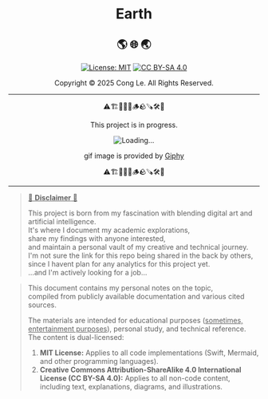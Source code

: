 <div align="center">
	<h1>
		    <strong>Earth</strong>
	</h1>
</div>

<div align="center">
<h2>
  🌎 🌐 🌏
</h2>


[![License: MIT](https://img.shields.io/badge/License-MIT-yellow.svg)](LICENSE) [![CC BY-SA 4.0](https://licensebuttons.net/l/by-sa/4.0/88x31.png)](https://creativecommons.org/licenses/by-sa/4.0/)

Copyright © 2025 Cong Le. All Rights Reserved.

 
</div>

---

<div align="center">
	
⚠️🏗️🚧🦺🧱🪵🪨🪚🛠️👷

This project is in progress.

![Loading...](https://media2.giphy.com/media/v1.Y2lkPTc5MGI3NjExYmgyeWxlZ2ZlZWNoYmZ6bGNlOTlkNHp1NHA0MXoxaWp4Z2U5a2p1cSZlcD12MV9pbnRlcm5hbF9naWZfYnlfaWQmY3Q9Zw/41SIOpeqCfIru/giphy.gif)

gif image is provided by [Giphy](https://giphy.com)

⚠️🏗️🚧🦺🧱🪵🪨🪚🛠️👷
	
</div>

----

> <ins>📢 **Disclaimer** 🚨</ins>
>
> This project is born from my fascination with blending digital art and artificial intelligence.</br>
> It's where I document my academic explorations,</br>
> share my findings with anyone interested,</br>
> and maintain a personal vault of my creative and technical journey.</br>
> I'm not sure the link for this repo being shared in the back by others,</br>
> since I havent plan for any analytics for this project yet.</br>
> ...and I'm actively looking for a job...</br>

> This document contains my personal notes on the topic,</br>
> compiled from publicly available documentation and various cited sources.
> 
> The materials are intended for educational purposes (<ins>sometimes, entertainment purposes</ins>), personal study, and technical reference.
> The content is dual-licensed:
> 1. **MIT License:** Applies to all code implementations (Swift, Mermaid, and other programming languages).
> 2. **Creative Commons Attribution-ShareAlike 4.0 International License (CC BY-SA 4.0):** Applies to all non-code content, including text, explanations, diagrams, and illustrations.
